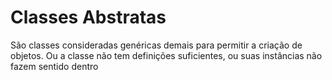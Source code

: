 # Classes Abstratas
São classes consideradas genéricas demais para permitir a criação de objetos. Ou a classe não tem definições suficientes, ou suas instâncias não fazem sentido dentro
<!--stackedit_data:
eyJoaXN0b3J5IjpbMjA1MjgxNTAyMV19
-->
